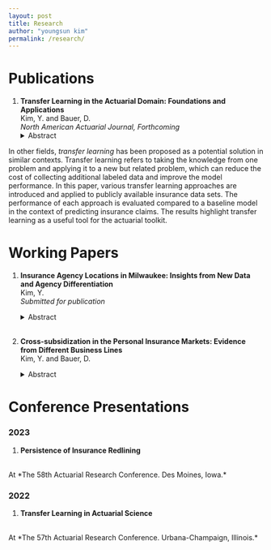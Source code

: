 ```yaml
---
layout: post
title: Research
author: "youngsun kim"
permalink: /research/
---
```


# Publications

1. **Transfer Learning in the Actuarial Domain: Foundations and Applications**<br/>
   Kim, Y. and Bauer, D.<br/>
   *North American Actuarial Journal, Forthcoming*<br/>
   <details>
     <summary>Abstract</summary>
     <p>
     With increasing data availability, the use of machine learning methods has gained popularity in insurance. Applications include novel areas for the use of models, for instance for automating business processes, as well as conventional actuarial prediction tasks such as claims or loss prediction. However, with the limited amount of labeled data due to claims being a rare occurrence, the superiority of advanced learners---particularly deep neural networks that have led to major advances in other domains---remains unclear. 
In other fields, *transfer learning* has been proposed as a potential solution in similar contexts. Transfer learning refers to taking the knowledge from one problem and applying it to a new but related problem, which can reduce the cost of collecting additional labeled data and improve the model performance. In this paper, various transfer learning approaches are introduced and applied to publicly available insurance data sets. The performance of each approach is evaluated compared to a baseline model in the context of predicting insurance claims. The results highlight transfer learning as a useful tool for the actuarial toolkit.  
     </p>
   </details>

# Working Papers

1. **Insurance Agency Locations in Milwaukee: Insights from New Data and Agency Differentiation**<br/>
   Kim, Y.<br/>
   *Submitted for publication*<br/>
   <details>
     <summary>Abstract</summary>
     <p>
     To assess the persistence of differential access to insurance for minority populations, this paper revisits the analysis of insurance agency locations in various neighborhoods of the Milwaukee metropolitan area, drawing on earlier work by Squires, Velez, and Taeuber (1991). Consistent with the previous study, we find a statistically significant relationship between the expected number of agencies and the proportion of the minority population when controlling for various factors. Additionally, the relationship between the minority population and the number of agencies is consistently negative and significant for both exclusive and independent agencies. Further analysis reveals no clear evidence that agencies are more likely to close in areas with high minority populations or to open in areas with low minority populations. Therefore, the negative relationship observed primarily results from the persistence of historical patterns. However, there is also no evidence that carriers are actively seeking to expand access in areas with high minority populations.
     </p>
   </details>
    <br>

2. **Cross-subsidization in the Personal Insurance Markets: Evidence from Different Business Lines**<br/>
   Kim, Y. and Bauer, D.<br/>
   <details>
     <summary>Abstract</summary>
     <p>
     This study investigates the potential for cross-subsidization in the personal insurance markets, specifically between homeowners and auto insurance, in response to regulatory constraints and significant wildfire events. Utilizing a Difference-in-Differences approach, we analyze the impact of California's 2020 stringent regulatory policy and $1 billion wildfire events on auto insurance rates. Our findings indicate no statistically significant evidence supporting the hypothesis of cross-subsidization between homeowners and auto insurance rates. The results suggest that while higher homeowners insurance rates are associated with higher auto insurance rates, the regulatory policy implementation and significant wildfire events did not induce insurers to adjust auto insurance rates to compensate for constraints on homeowners insurance rates. These findings challenge the narrative of substantive climate-related cross-subsidization in the insurance industry and highlight the complexities of regulatory impacts on market dynamics.
     </p>
   </details>

# Conference Presentations

### 2023
1. **Persistence of Insurance Redlining**
<br/>
At *The 58th Actuarial Research Conference. Des Moines, Iowa.*

### 2022
1. **Transfer Learning in Actuarial Science**
<br/>
At *The 57th Actuarial Research Conference. Urbana-Champaign, Illinois.*
